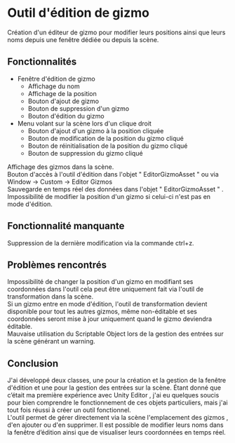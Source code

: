 
# Outil d'édition de gizmo  
  
Création d'un éditeur de gizmo pour modifier leurs positions ainsi que leurs noms depuis une fenêtre dédiée ou depuis la scène.  
  
  
  
## Fonctionnalités  
  
- Fenêtre d'édition de gizmo  
    - Affichage du nom  
    - Affichage de la position  
    - Bouton d'ajout de gizmo  
    - Bouton de suppression d'un gizmo  
    - Bouton d'édition du gizmo  
- Menu volant sur la scène lors d'un clique droit  
    - Bouton d'ajout d'un gizmo à la position cliquée  
    - Bouton de modification de la position du gizmo cliqué  
    - Bouton de réinitialisation de la position du gizmo cliqué  
    - Bouton de suppression du gizmo cliqué  
  
Affichage des gizmos dans la scène.  
Bouton d'accès à l'outil d'édition dans l'objet " EditorGizmoAsset " ou via Window -> Custom -> Editor Gizmos  
Sauvegarde en temps réel des données dans l'objet " EditorGizmoAsset " .  
Impossibilité de modifier la position d'un gizmo si celui-ci n'est pas en mode d'édition.  
  
  
  
## Fonctionnalité manquante  
  
Suppression de la dernière modification via la commande ctrl+z.  
  
  
  
  
## Problèmes rencontrés  
  
Impossibilité de changer la position d'un gizmo en modifiant ses coordonnées dans l'outil cela peut être uniquement fait via l'outil de transformation dans la scène.  
Si un gizmo entre en mode d'édition, l'outil de transformation devient disponible pour tout les autres gizmos, même non-éditable et ses coordonnées seront mise à jour uniquement quand le gizmo deviendra éditable.  
Mauvaise utilisation du Scriptable Object lors de la gestion des entrées sur la scène générant un warning.  
  
## Conclusion  
  
J'ai développé deux classes, une pour la création et la gestion de la fenêtre d'édition et une pour la gestion des entrées sur la scène. Étant donné que c’était ma première expérience avec Unity Editor , j'ai eu quelques soucis pour bien comprendre le fonctionnement de ces objets particuliers, mais j'ai tout fois réussi à créer un outil fonctionnel.  
L'outil permet de gérer directement via la scène l'emplacement des gizmos , d'en ajouter ou d'en supprimer. Il est possible de modifier leurs noms dans la fenêtre d’édition ainsi que de visualiser leurs coordonnées en temps réel.
